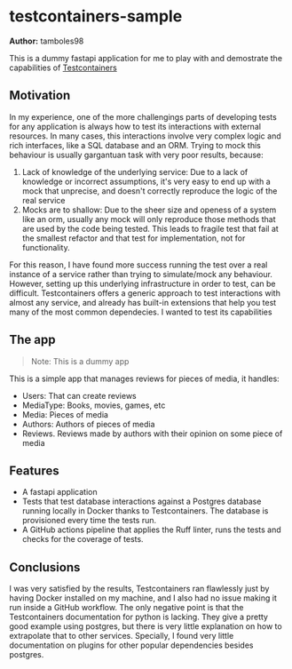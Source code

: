 # testcontainers-sample

**Author:** tamboles98

This is a dummy fastapi application for me to play with and demostrate the capabilities
of [Testcontainers](https://testcontainers.com/)

## Motivation
In my experience, one of the more challengings parts of developing tests for any application is always how to test its interactions with external resources. In many cases, this interactions involve very complex logic and rich interfaces, like a SQL database and an ORM. Trying to mock this behaviour is usually gargantuan task with very poor results, because:

1. Lack of knowledge of the underlying service: Due to a lack of knowledge or incorrect assumptions, it's very easy to end up with a mock that unprecise, and doesn't correctly reproduce the logic of the real service
2. Mocks are to shallow: Due to the sheer size and openess of a system like an orm, usually any mock will only reproduce those methods that are used by the code being tested. This leads to fragile test that fail at the smallest refactor and that test for implementation, not for functionality.

For this reason, I have found more success running the test over a real instance of a service rather than trying to simulate/mock any behaviour. However, setting up this underlying infrastructure in order to test, can be difficult. Testcontainers offers a generic approach to test interactions with almost any service, and already has built-in extensions that help you test many of the most common dependecies. I wanted to test its capabilities

## The app
> Note: This is a dummy app

This is a simple app that manages reviews for pieces of media, it handles:
* Users: That can create reviews
* MediaType: Books, movies, games, etc
* Media: Pieces of media
* Authors: Authors of pieces of media
* Reviews. Reviews made by authors with their opinion on some piece of media

## Features
* A fastapi application
* Tests that test database interactions against a Postgres database running locally in Docker thanks to Testcontainers. The database is provisioned every time the tests run.
* A GitHub actions pipeline that applies the Ruff linter, runs the tests and checks for the coverage of tests.

## Conclusions
I was very satisfied by the results, Testcontainers ran flawlessly just by having Docker installed on my machine, and I also had no issue making it run inside a GitHub workflow. The only negative point is that the Testcontainers documentation for python is lacking. They give a pretty good example using postgres, but there is very little explanation on how to extrapolate that to other services. Specially, I found very little documentation on plugins for other popular dependencies besides postgres.
